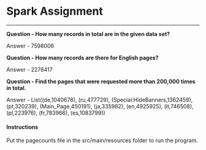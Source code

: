 # Spark Assignment
---

**Question - How many records in total are in the given data set?**

Answer - 7598006

**Question - How many records are there for English pages?**

Answer - 2278417

**Question - Find the pages that were requested more than 200,000 times in total.**

Answer - List((de,1040678), (ru,477729), (Special:HideBanners,1362459), (pt,320239), (Main_Page,450191), (ja,335982), (en,4925925), (it,746508), (pl,223976), (fr,783966), (es,1083799))

#### Instructions

Put the pagecounts file in the src/main/resources folder to run the program.
